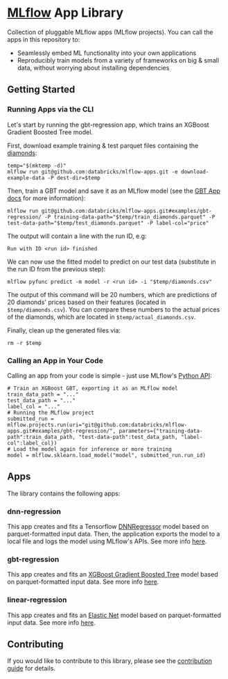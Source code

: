 # [MLflow](http://mlflow.org) App Library

Collection of pluggable MLflow apps (MLflow projects). You can call the apps in this repository to:
* Seamlessly embed ML functionality into your own applications
* Reproducibly train models from a variety of frameworks on big & small data, without worrying about installing dependencies

## Getting Started
### Running Apps via the CLI
Let's start by running the gbt-regression app, which trains an XGBoost Gradient Boosted Tree model.

First, download example training & test parquet files containing the [diamonds](https://raw.githubusercontent.com/tidyverse/ggplot2/4c678917/data-raw/diamonds.csv):
 
```
temp="$(mktemp -d)"
mlflow run git@github.com:databricks/mlflow-apps.git -e download-example-data -P dest-dir=$temp
```

Then, train a GBT model and save it as an MLflow model (see the [GBT App docs](examples/gbt-regression/README.md) for more information):
```
mlflow run git@github.com:databricks/mlflow-apps.git#examples/gbt-regression/ -P training-data-path="$temp/train_diamonds.parquet" -P test-data-path="$temp/test_diamonds.parquet" -P label-col="price"
```

The output will contain a line with the run ID, e.g:
```
Run with ID <run id> finished
```

We can now use the fitted model to predict on our test data (substitute in the run ID from the previous step):
```
mlflow pyfunc predict -m model -r <run id> -i "$temp/diamonds.csv"
```
The output of this command will be 20 numbers, which are predictions of 20 diamonds' prices based on their features (located in `$temp/diamonds.csv`). You can compare these numbers to the actual prices of the diamonds, which are located in `$temp/actual_diamonds.csv`.

Finally, clean up the generated files via:
```
rm -r $temp
```


### Calling an App in Your Code

Calling an app from your code is simple  - just use MLflow's [Python API](https://mlflow.org/docs/latest/projects.html#building-multi-step-workflows):
```
# Train an XGBoost GBT, exporting it as an MLflow model
train_data_path = "..."
test_data_path = "..."
label_col = "..."
# Running the MLflow project
submitted_run = mlflow.projects.run(uri="git@github.com:databricks/mlflow-apps.git#examples/gbt-regression/", parameters={"training-data-path":train_data_path, "test-data-path":test_data_path, "label-col":label_col})
# Load the model again for inference or more training
model = mlflow.sklearn.load_model("model", submitted_run.run_id)
```

## Apps

The library contains the following apps:

### dnn-regression

This app creates and fits a Tensorflow [DNNRegressor](https://www.tensorflow.org/api_docs/python/tf/estimator/DNNRegressor) model based on parquet-formatted input data. Then, the application exports the model to a local file and logs the model using MLflow's APIs. See more info [here](examples/dnn-regression/).

### gbt-regression
This app creates and fits an [XGBoost Gradient Boosted Tree](https://xgboost.readthedocs.io/en/latest/python/python_api.html#module-xgboost.sklearn) model based on parquet-formatted input data. See more info [here](examples/gbt-regression/).

### linear-regression

This app creates and fits an [Elastic Net](http://scikit-learn.org/stable/modules/generated/sklearn.linear_model.ElasticNet.html) model based on parquet-formatted input data. See more info [here](examples/linear-regression/).

## Contributing

If you would like to contribute to this library, please see the [contribution guide](CONTRIBUTING.md) for details.
